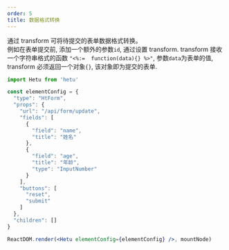 ```yaml
---
order: 5
title: 数据格式转换
---
```


通过 transform 可将待提交的表单数据格式转换。  
例如在表单提交前, 添加一个额外的参数`id`, 通过设置 transform. transform 接收一个字符串格式的函数 `"<%:=  function(data){} %>"`, 参数`data`为表单的值, transform 必须返回一个对象`{}`, 该对象即为提交的表单.

```jsx
import Hetu from 'hetu'

const elementConfig = {
  "type": "HtForm",
  "props": {
    "url": "/api/form/update",
    "fields": [
      {
        "field": "name",
        "title": "姓名"
      },
      {
        "field": "age",
        "title": "年龄",
        "type": "InputNumber"
      }
    ],
    "buttons": [
      "reset",
      "submit"
    ]
  },
  "children": []
}

ReactDOM.render(<Hetu elementConfig={elementConfig} />, mountNode)
```
